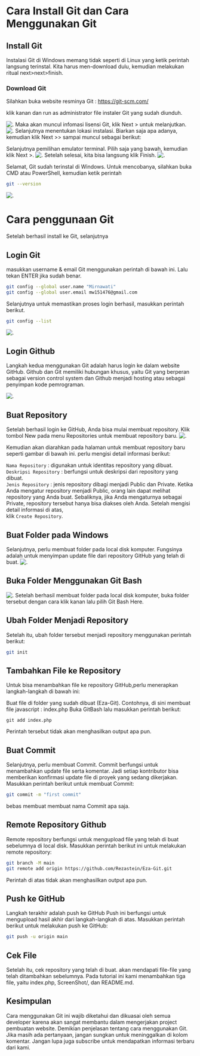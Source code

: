 # **Cara Install Git dan Cara Menggunakan Git**

## **Install Git**

Instalasi Git di Windows memang tidak seperti di Linux yang ketik perintah langsung terinstal.
Kita harus men-download dulu, kemudian melakukan ritual next>next>finish.

### **Download Git**

Silahkan buka website resminya Git : https://git-scm.com/

klik kanan dan run as administrator file instaler Git yang sudah diunduh.

![.](ScreenShot/1.jpg)
Maka akan muncul infomasi lisensi Git, klik Next > untuk melanjutkan.
![.](ScreenShot/2.jpg)
Selanjutnya menentukan lokasi instalasi. Biarkan saja apa adanya, kemudian klik Next >> sampai muncul sebagai berikut:

Selanjutnya pemilihan emulator terminal. Pilih saja yang bawah, kemudian klik Next >.
![.](ScreenShot/12.jpg)
Setelah selesai, kita bisa langsung klik Finish.
![.](ScreenShot/17.jpg)

Selamat, Git sudah terinstal di Windows. Untuk mencobanya, silahkan buka CMD atau PowerShell, kemudian ketik perintah

```sh
git --version
```

![.](ScreenShot/18.jpg)

# **Cara penggunaan Git**

Setelah berhasil install ke Git, selanjutnya

## **Login Git**

masukkan username & email Git menggunakan perintah di bawah ini. Lalu tekan ENTER jika sudah benar.

```sh
git config --global user.name "Mirnawati"
git config --global user.email mw151476@gmail.com
```

Selanjutnya untuk memastikan proses login berhasil, masukkan perintah berikut.

```sh
git config --list
```

![.](ScreenShot/19.jpg)

## **Login Github**

Langkah kedua menggunakan Git adalah harus login ke dalam website GitHub. Github dan Git memiliki hubungan khusus, yaitu Git yang berperan sebagai version control system dan Github menjadi hosting atau sebagai penyimpan kode pemrograman.

![.](ScreenShot/21.jpg)

## **Buat Repository**

Setelah berhasil login ke GitHub, Anda bisa mulai membuat repository. Klik tombol New pada menu Repositories untuk membuat repository baru.
![.](ScreenShot/22.jpg)

Kemudian akan diarahkan pada halaman untuk membuat repository baru seperti gambar di bawah ini.
perlu mengisi detail informasi berikut:

`Nama Repository` : digunakan untuk identitas repository yang dibuat.
<br>
`Deskripsi Repository` : berfungsi untuk deskripsi dari repository yang dibuat.
<br>
`Jenis Repository` : jenis repository dibagi menjadi Public dan Private. Ketika Anda mengatur repository menjadi Public, orang lain dapat melihat repository yang Anda buat. Sebaliknya, jika Anda mengaturnya sebagai Private, repository tersebut hanya bisa diakses oleh Anda.
Setelah mengisi detail informasi di atas,
<br>
klik `Create Repository`.

## **Buat Folder pada Windows**

Selanjutnya, perlu membuat folder pada local disk komputer. Fungsinya adalah untuk menyimpan update file dari repository GitHub yang telah di buat.
![.](ScreenShot/23.jpg)

## **Buka Folder Menggunakan Git Bash**

![.](ScreenShot/24.jpg)
Setelah berhasil membuat folder pada local disk komputer, buka folder tersebut dengan cara klik kanan lalu pilih Git Bash Here.

## **Ubah Folder Menjadi Repository**

Setelah itu, ubah folder tersebut menjadi repository menggunakan perintah berikut:

```sh
git init
```

## **Tambahkan File ke Repository**

Untuk bisa menambahkan file ke repository GitHub,perlu menerapkan langkah-langkah di bawah ini:

Buat file di folder yang sudah dibuat (Eza-Git). Contohnya, di sini membuat file javascript : index.php
Buka GitBash lalu masukkan perintah berikut:

```
git add index.php
```

Perintah tersebut tidak akan menghasilkan output apa pun.

## **Buat Commit**

Selanjutnya, perlu membuat Commit. Commit berfungsi untuk menambahkan update file serta komentar. Jadi setiap kontributor bisa memberikan konfirmasi update file di proyek yang sedang dikerjakan. Masukkan perintah berikut untuk membuat Commit:

```sh
git commit -m "first commit"
```

bebas membuat membuat nama Commit apa saja.

## **Remote Repository Github**

Remote repository berfungsi untuk mengupload file yang telah di buat sebelumnya di local disk. Masukkan perintah berikut ini untuk melakukan remote repository:

```sh
git branch -M main
git remote add origin https://github.com/Rezastein/Eza-Git.git
```

Perintah di atas tidak akan menghasilkan output apa pun.

## **Push ke GitHub**

Langkah terakhir adalah push ke GitHub Push ini berfungsi untuk mengupload hasil akhir dari langkah-langkah di atas. Masukkan perintah berikut untuk melakukan push ke GitHub:

```sh
git push -u origin main
```

## **Cek File**

Setelah itu, cek repository yang telah di buat. akan mendapati file-file yang telah ditambahkan sebelumnya. Pada tutorial ini kami menambahkan tiga file, yaitu index.php, ScreenShot/, dan README.md.

## **Kesimpulan**

Cara menggunakan Git ini wajib diketahui dan dikuasai oleh semua developer karena akan sangat membantu dalam mengerjakan project pembuatan website. Demikian penjelasan tentang cara menggunakan Git. Jika masih ada pertanyaan, jangan sungkan untuk meninggalkan di kolom komentar. Jangan lupa juga subscribe untuk mendapatkan informasi terbaru dari kami.
